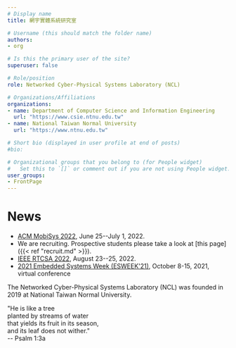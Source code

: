 ```yaml
---
# Display name
title: 網宇實體系統研究室

# Username (this should match the folder name)
authors:
- org

# Is this the primary user of the site?
superuser: false

# Role/position
role: Networked Cyber-Physical Systems Laboratory (NCL)

# Organizations/Affiliations
organizations:
- name: Department of Computer Science and Information Engineering 
  url: "https://www.csie.ntnu.edu.tw"
- name: National Taiwan Normal University
  url: "https://www.ntnu.edu.tw"

# Short bio (displayed in user profile at end of posts)
#bio: 

# Organizational groups that you belong to (for People widget)
#   Set this to `[]` or comment out if you are not using People widget.
user_groups:
- FrontPage
---
```



# News

* [ACM MobiSys 2022](https://www.sigmobile.org/mobisys/2022/), June 25--July 1, 2022.
* We are recruiting. Prospective students please take a look at [this page]({{< ref "recruit.md" >}}).
* [IEEE RTCSA 2022](https://rtcsa.org/index.html), August 23--25, 2022.
* [2021 Embedded Systems Week (ESWEEK'21)](https://esweek.org), October 8-15, 2021, virtual conference

The Networked Cyber-Physical Systems Laboratory (NCL) was founded in 2019 at National Taiwan Normal University.

"He is like a tree  
planted by streams of water  
that yields its fruit in its season,  
and its leaf does not wither."  
-- Psalm 1:3a


